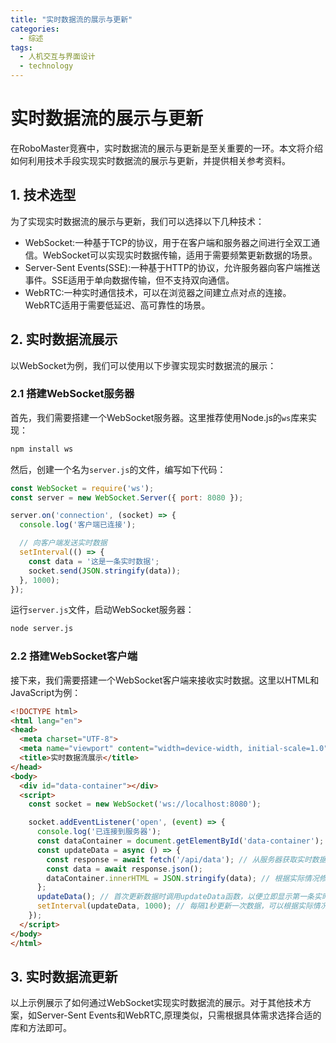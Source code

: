 ```yaml
---  
title: "实时数据流的展示与更新"  
categories:  
  - 综述  
tags: 
  - 人机交互与界面设计 
  - technology  
---  
```


# 实时数据流的展示与更新

在RoboMaster竞赛中，实时数据流的展示与更新是至关重要的一环。本文将介绍如何利用技术手段实现实时数据流的展示与更新，并提供相关参考资料。

## 1. 技术选型

为了实现实时数据流的展示与更新，我们可以选择以下几种技术：

- WebSocket:一种基于TCP的协议，用于在客户端和服务器之间进行全双工通信。WebSocket可以实现实时数据传输，适用于需要频繁更新数据的场景。
- Server-Sent Events(SSE):一种基于HTTP的协议，允许服务器向客户端推送事件。SSE适用于单向数据传输，但不支持双向通信。
- WebRTC:一种实时通信技术，可以在浏览器之间建立点对点的连接。WebRTC适用于需要低延迟、高可靠性的场景。

## 2. 实时数据流展示

以WebSocket为例，我们可以使用以下步骤实现实时数据流的展示：

### 2.1 搭建WebSocket服务器

首先，我们需要搭建一个WebSocket服务器。这里推荐使用Node.js的`ws`库来实现：

```bash
npm install ws
```

然后，创建一个名为`server.js`的文件，编写如下代码：

```javascript
const WebSocket = require('ws');
const server = new WebSocket.Server({ port: 8080 });

server.on('connection', (socket) => {
  console.log('客户端已连接');

  // 向客户端发送实时数据
  setInterval(() => {
    const data = '这是一条实时数据';
    socket.send(JSON.stringify(data));
  }, 1000);
});
```

运行`server.js`文件，启动WebSocket服务器：

```bash
node server.js
```

### 2.2 搭建WebSocket客户端

接下来，我们需要搭建一个WebSocket客户端来接收实时数据。这里以HTML和JavaScript为例：

```html
<!DOCTYPE html>
<html lang="en">
<head>
  <meta charset="UTF-8">
  <meta name="viewport" content="width=device-width, initial-scale=1.0">
  <title>实时数据流展示</title>
</head>
<body>
  <div id="data-container"></div>
  <script>
    const socket = new WebSocket('ws://localhost:8080');

    socket.addEventListener('open', (event) => {
      console.log('已连接到服务器');
      const dataContainer = document.getElementById('data-container');
      const updateData = async () => {
        const response = await fetch('/api/data'); // 从服务器获取实时数据的API接口地址替换为实际地址
        const data = await response.json();
        dataContainer.innerHTML = JSON.stringify(data); // 根据实际情况修改数据展示方式，例如使用模板引擎渲染数据表格等
      };
      updateData(); // 首次更新数据时调用updateData函数，以便立即显示第一条实时数据
      setInterval(updateData, 1000); // 每隔1秒更新一次数据，可以根据实际情况调整时间间隔
    });
  </script>
</body>
</html>
```

## 3. 实时数据流更新

以上示例展示了如何通过WebSocket实现实时数据流的展示。对于其他技术方案，如Server-Sent Events和WebRTC,原理类似，只需根据具体需求选择合适的库和方法即可。 
